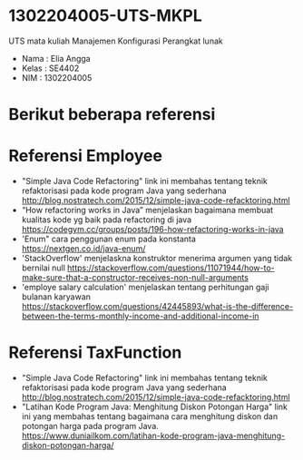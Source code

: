 # 1302204005-UTS-MKPL
UTS mata kuliah Manajemen Konfigurasi Perangkat lunak

* Nama : Elia Angga
* Kelas : SE4402
* NIM : 1302204005

# Berikut beberapa referensi 
# Referensi Employee
- "Simple Java Code Refactoring" link ini membahas tentang teknik refaktorisasi pada kode program Java yang sederhana http://blog.nostratech.com/2015/12/simple-java-code-refacktoring.html
- “How refactoring works in Java” menjelaskan bagaimana membuat kualitas kode yg baik pada refactoring di java https://codegym.cc/groups/posts/196-how-refactoring-works-in-java
- 'Enum"  cara penggunan enum pada konstanta https://nextgen.co.id/java-enum/
- 'StackOverflow' menjelaskna konstruktor menerima argumen yang tidak bernilai null https://stackoverflow.com/questions/11071944/how-to-make-sure-that-a-constructor-receives-non-null-arguments
- 'employe salary calculation' menjelaskan tentang perhitungan gaji bulanan karyawan https://stackoverflow.com/questions/42445893/what-is-the-difference-between-the-terms-monthly-income-and-additional-income-in

# Referensi TaxFunction
- "Simple Java Code Refactoring" link ini membahas tentang teknik refaktorisasi pada kode program Java yang sederhana http://blog.nostratech.com/2015/12/simple-java-code-refacktoring.html
- "Latihan Kode Program Java: Menghitung Diskon Potongan Harga" link ini yang membahas tentang bagaimana cara menghitung diskon dan potongan harga pada program Java. https://www.duniailkom.com/latihan-kode-program-java-menghitung-diskon-potongan-harga/
